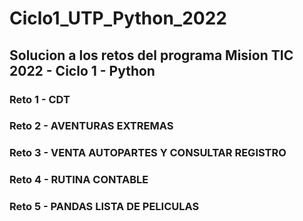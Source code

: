 # Ciclo1_UTP_Python_2022
## Solucion a los retos del programa Mision TIC 2022 - Ciclo 1 - Python

### Reto 1 - CDT

### Reto 2 - AVENTURAS EXTREMAS

### Reto 3 - VENTA AUTOPARTES Y CONSULTAR REGISTRO

### Reto 4 - RUTINA CONTABLE

### Reto 5 - PANDAS LISTA DE PELICULAS
